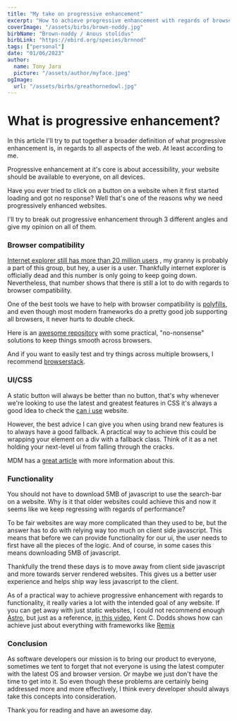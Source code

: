 ```yaml
---
title: "My take on progressive enhancement"
excerpt: "How to achieve progressive enhancement with regards of browser comaptibility, css and functionality."
coverImage: "/assets/birbs/brown-noddy.jpg"
birbName: "Brown-noddy / Anous stolidus"
birbLink: "https://ebird.org/species/brnnod"
tags: ["personal"]
date: "01/06/2023"
author:
  name: Tony Jara
  picture: "/assets/author/myface.jpeg"
ogImage:
  url: "/assets/birbs/greathornedowl.jpg"
---
```


# What is progressive enhancement?

In this article I'll try to put together a broader definition of what progressive enhancement is, in regards to all aspects of the web. At least according to me.

Progressive enhancement at it's core is about accessibility, your website should be available to everyone, on all devices.

Have you ever tried to click on a button on a website when it first started loading and got no response? Well that's one of the reasons why we need progressively enhanced websites.

I'll try to break out progressive enhancement through 3 different angles and give my opinion on all of them.

### Browser compatibility

[Internet explorer still has more than 20 million users](https://thesmallbusinessblog.net/internet-explorer-users/) , my granny is probably a part of this group, but hey, a user is a user. Thankfully internet explorer is officially dead and this number is only going to keep going down. Nevertheless, that number shows that there is still a lot to do with regards to browser compatibility.

One of the best tools we have to help with browser compatibility is [polyfills](https://developer.mozilla.org/en-US/docs/Glossary/Polyfill), and even though most modern frameworks do a pretty good job supporting all browsers, it never hurts to double check.

Here is an [awesome repository](https://github.com/Modernizr/Modernizr/wiki/HTML5-Cross-browser-Polyfills) with some practical, "no-nonsense" solutions to keep things smooth across browsers.

And if you want to easily test and try things across multiple browsers, I recommend [browserstack](https://www.browserstack.com/).

### UI/CSS

A static button will always be better than no button, that's why whenever we're looking to use the latest and greatest features in CSS it's always a good Idea to check the [can i use](https://caniuse.com/) website.

However, the best advice I can give you when using brand new features is to always have a good fallback. A practical way to achieve this could be wrapping your element on a div with a fallback class. Think of it as a net holding your next-level ui from falling through the cracks.

MDM has a [great article](https://developer.mozilla.org/en-US/docs/Learn/CSS/CSS_layout/Supporting_Older_Browsers) with more information about this.

### Functionality

You should not have to download 5MB of javascript to use the search-bar on a website. Why is it that older websites could achieve this and now it seems like we keep regressing with regards of performance?

To be fair websites are way more complicated than they used to be, but the answer has to do with relying way too much on client side javascript. This means that before we can provide functionality for our ui, the user needs to first have all the pieces of the logic. And of course, in some cases this means downloading 5MB of javascript.

Thankfully the trend these days is to move away from client side javascript and more towards server rendered websites. This gives us a better user experience and helps ship way less javascript to the client.

As of a practical way to achieve progressive enhancement with regards to functionality, it really varies a lot with the intended goal of any website. If you can get away with just static websites, I could not recommend enough [Astro](https://astro.build/), but just as a reference, [in this video](https://www.youtube.com/watch?v=kTg98AcjQN4&t=769s), Kent C. Dodds shows how can achieve just about everything with frameworks like [Remix](https://remix.run/)

### Conclusion

As software developers our mission is to bring our product to everyone, sometimes we tent to forget that not everyone is using the latest computer with the latest OS and browser version. Or maybe we just don't have the time to get into it. So even though these problems are certainly being addressed more and more effectively, I think every developer should always take this concepts into consideration.

Thank you for reading and have an awesome day.
